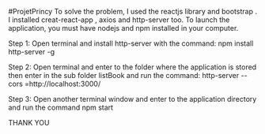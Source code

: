 #ProjetPrincy
To solve the problem, I used the reactjs library and bootstrap .
I installed creat-react-app , axios and http-server too.
To launch the application, you must have nodejs and npm installed in your computer.

Step 1: Open terminal and install http-server with the command: npm install http-server -g


Step 2: Open terminal and enter to the folder where the application is stored then enter in the sub folder listBook and run the command:
     http-server --cors =http://localhost:3000/


Step 3: Open another terminal window and enter to the application directory and run the command npm start

THANK YOU